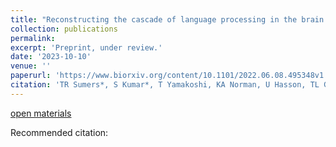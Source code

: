 ```yaml
---
title: "Reconstructing the cascade of language processing in the brain using the internal structure of transformer-based language models. "
collection: publications
permalink: 
excerpt: 'Preprint, under review.'
date: '2023-10-10'
venue: ''
paperurl: 'https://www.biorxiv.org/content/10.1101/2022.06.08.495348v1.full.pdf'
citation: 'TR Sumers*, S Kumar*, T Yamakoshi, KA Norman, U Hasson, TL Griffiths, RD Hawkins, SA Nastase'
---
```



[open materials](https://github.com/tsumers/bert-brains)

Recommended citation: